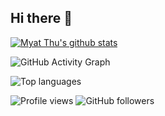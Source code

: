 ## Hi there 👋

[![Myat Thu's github stats](https://github-readme-stats.vercel.app/api?username=myatthukyaw&show_icons=true&theme=radical&hide=prs,issues)](https://github.com/myatthukyaw/myatthukyaw)

![GitHub Activity Graph](https://activity-graph.herokuapp.com/graph?username=myatthukyaw&theme=github)

![Top languages](https://github-readme-stats.vercel.app/api/top-langs/?username=myatthukyaw&layout=compact&theme=radical)

![Profile views](https://komarev.com/ghpvc/?username=myatthukyaw&color=blue)
![GitHub followers](https://img.shields.io/github/followers/myatthukyaw?style=social)



